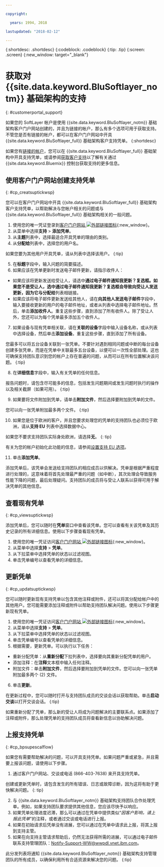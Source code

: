 ```yaml
---

copyright:

  years: 1994, 2018

lastupdated: "2018-02-12"

---
```


{:shortdesc: .shortdesc}
{:codeblock: .codeblock}
{:tip: .tip}
{:screen: .screen}
{:new_window: target="_blank"}


# 获取对 {{site.data.keyword.BluSoftlayer_notm}} 基础架构的支持
{: #customerportal_support}

如果您的 SoftLayer 帐户是使用 {{site.data.keyword.BluSoftlayer_notm}} 基础架构客户门户网站创建的，并且为链接的帐户，那么有多个选项可用于获取支持。不管您是否有链接的帐户，都可以在客户门户网站中开具 {{site.data.keyword.BluSoftlayer_full}} 基础架构客户支持凭单。
{:shortdesc}

如果您有[链接的帐户](/docs/account/softlayerlink.html#link_user_accounts)，您可以在 {{site.data.keyword.BluSoftlayer_full}} 基础架构中开具支持凭单，或请参阅[获取客户支持](/docs/get-support/howtogetsupport.html)以了解有关通过 {{site.data.keyword.Bluemix}} 控制台获取支持的更多信息。

## 使用客户门户网站创建支持凭单
{: #cp_creatsuptickwsp}

您可以在客户门户网站中开具 {{site.data.keyword.BluSoftlayer_full}} 基础架构客户支持凭单，以帮助解决与您帐户相关的问题或与 {{site.data.keyword.BluSoftlayer_full}} 基础架构相关的一般问题。

1. 使用您的唯一凭证登录到[客户门户网站 ![外部链接图标](../icons/launch-glyph.svg)](https://control.softlayer.com/){:new_window}。
2. 从菜单中选择**支持** > **添加凭单**。
3. 从**主题**列表中，选择最适合开具凭单的理由的类别。
4. 从**分配给**列表中，选择您的用户名。<br/>

  如果您要为其他用户开具凭单，请从列表中选择该用户。
  {:tip}

5. 在**标题**字段中，输入问题的简要描述。
6. 如果应该在凭单更新时发送电子邮件更新，请指示收件人：
  * 如果应该将更新发送给受让人，请选中**通过电子邮件通知我更新？**复选框。如果您不是受让人，选中**通过电子邮件通知我更新？**复选框会导致向受让人发送更新，因为它与**分配给**列表相链接。
  * 如果应该将电子邮件更新发送给其他人，请在**向其他人发送电子邮件**字段中，输入要接收更新的用户的电子邮件地址，或者从列表中选择电子邮件地址。然后，单击**添加收件人**。重复这些步骤，直到添加了所有收件人。除了受让人外，您还可以为每个凭单最多添加五个收件人。
7. 如果设备与现有凭单相关联，请在**关联的设备**字段中输入设备名称，或从列表中选择设备，然后单击**添加设备**。重复这些步骤，直到添加了所有设备。

  您最多可以将五台设备关联到一张凭单。不要针对遇到相同问题或中断的每台设备创建多张凭单，而是在凭单中关联最多五台设备，以便可以一次性全部处理。这也可确保支持团队意识到您的帐户上存在普遍的问题，从而可以在所有位置解决该问题。
{:tip}

8. 在**详细信息**字段中，输入有关凭单的任何信息。

  报告问题时，请包含尽可能多的信息，包括发生问题期间或发生问题时执行的操作以及相关截屏（如果可用）。
  {:tip}

9. 如果要将文件附加到凭单，请单击**附加文件**，然后选择要附加到凭单的文件。

  您可以向一张凭单附加最多两个文件。
  {:tip}

10. 如果您是位于欧洲的客户，并且您要求处理您的凭单的支持团队也必须位于欧洲，请从**支持 EU** 列表中选择数据中心。

  如果您不要求支持团队实际身处欧洲，请选择**无**。
  {: tip}

  有关为您的帐户初始化此功能的信息，请参阅[设置支持 EU 选项](/docs/customer-portal/cpmanuserprof.html#cp_seteusupported)。

11. 单击**添加凭单**。

添加凭单后，该凭单会发送给支持团队的相应成员以供解决。凭单是根据严重程度进行处理的，这意味着将首先处理最严重的问题（如中断），其次处理会导致服务性能下降的问题，最后处理疑问。支持团队的成员将与受让人联系以获得可用于解决凭单的其他信息。

## 查看现有凭单
{: #cp_viewsuptickwsp}

添加凭单后，您可以随时在**凭单**窗口中查看该凭单。您可以查看有关该凭单及其历史记录的所有详细信息。使用以下步骤查看现有凭单。

1. 使用您的唯一凭证访问[客户门户网站 ![外部链接图标](../icons/launch-glyph.svg)](https://control.softlayer.com/){:new_window}。
2. 从菜单中选择**支持** > **凭单**。
3. 从下拉菜单中选择凭单的状态以过滤视图。
4. 单击凭单编号以查看凭单的详细信息。

## 更新凭单
{: #cp_updatsuptickwsp}

您可以随时更新现有支持凭单以包含其他注释或附件，还可以将其分配给帐户中的其他用户。您可能需要添加注释或附件以帮助支持团队解决问题。使用以下步骤更新现有凭单。

1. 使用您的唯一凭证访问[客户门户网站 ![外部链接图标](../icons/launch-glyph.svg)](https://control.softlayer.com/){:new_window}。
2. 从菜单中选择**支持** > **凭单**。
3. 从下拉菜单中选择凭单的状态以过滤视图。
4. 单击凭单编号以查看凭单的详细信息。
5. 根据需要，更新凭单。可以执行以下任务：
  * 重新分配凭单：从**重新分配**下拉列表中，选择要向其重新分配凭单的用户。   
  * 添加注释：在**注释**文本框中输入任何注释。
  * 附加文件：单击**附加文件**，然后选择要附加到凭单的文件。您可以向一张凭单附加最多两个 (2) 文件。
6. 单击**更新**。

  在更新过程中，您可以随时打开与支持团队成员的交谈会话以获取帮助。单击**启动交谈**以打开交谈会话。
  {:tip}

如果重新分配了凭单，那么新的受让人将成为问题解决的主要联系点。如果添加了注释或附件，那么处理凭单的支持团队成员将查看新信息以协助解决问题。

## 上报支持凭单
{: #cp_bpsupescalflow}

如果您有需要帮助解决的问题，可以开具支持凭单。如果问题严重或紧急，并且需要上报该问题，请使用以下步骤。

1. 通过客户门户网站、交谈或电话 (866-403-7638) 来开具支持凭单。

  创建或更新凭单时，请包含发生的所有错误、日志或故障诊断，因为这将有助于更快解决问题。
  {: tip}

2. 与 {{site.data.keyword.BluSoftlayer_notm}} 基础架构支持团队合作处理凭单。例如，如果支持团队要求提供其他信息，您应该尽快予以响应。
3. 如果凭单处理进度迟滞，那么可以通过在凭单中提供类似“*因客户影响，请上报此凭单*”的注释，或者通过交谈或电话进行上报。
4. 如果在初始请求后凭单没有进展，您可以通过在凭单中请求此上报，将其上报到支持主管。
5. 如果在向支持主管请求帮助后，仍然无法获得所需的进展，可以通过电子邮件联系支持管理团队：Notify-Support-WW@wwpdl.vnet.ibm.com。

此分发列表将通知 {{site.data.keyword.BluSoftlayer_notm}} 基础架构支持管理团队的所有成员，以确保利用所有合适资源来解决您的问题。
{:tip}
